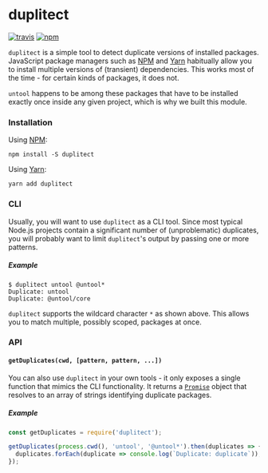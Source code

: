 # duplitect

[![travis](https://img.shields.io/travis/untool/duplitect/master.svg)](https://travis-ci.org/untool/duplitect)&nbsp;[![npm](https://img.shields.io/npm/v/duplitect.svg)](https://www.npmjs.com/package/duplitect) <br/>

`duplitect` is a simple tool to detect duplicate versions of installed packages. JavaScript package managers such as [NPM](https://www.npmjs.com/get-npm) and [Yarn](https://yarnpkg.com/en/) habitually allow you to install multiple versions of (transient) dependencies. This works most of the time - for certain kinds of packages, it does not.

`untool` happens to be among these packages that have to be installed exactly once inside any given project, which is why we built this module.

### Installation

Using [NPM](https://www.npmjs.com/get-npm):

```text
npm install -S duplitect
```

Using [Yarn](https://yarnpkg.com/en/):

```text
yarn add duplitect
```

### CLI

Usually, you will want to use `duplitect` as a CLI tool. Since most typical Node.js projects contain a significant number of (unproblematic) duplicates, you will probably want to limit `duplitect`'s output by passing one or more patterns.

##### Example

```text
$ duplitect untool @untool*
Duplicate: untool
Duplicate: @untool/core
```

`duplitect` supports the wildcard character `*` as shown above. This allows you to match multiple, possibly scoped, packages at once.

### API

#### `getDuplicates(cwd, [pattern, pattern, ...])`

You can also use `duplitect` in your own tools - it only exposes a single function that mimics the CLI functionality. It returns a [`Promise`](https://developer.mozilla.org/en-US/docs/Web/JavaScript/Reference/Global_Objects/Promise) object that resolves to an array of strings identifying duplicate packages.

##### Example

```javascript
const getDuplicates = require('duplitect');

getDuplicates(process.cwd(), 'untool', '@untool*').then(duplicates => {
  duplicates.forEach(duplicate => console.log(`Duplicate: duplicate`));
});
```
